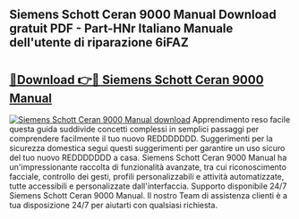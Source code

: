 ## Siemens Schott Ceran 9000 Manual Download gratuit PDF - Part-HNr Italiano Manuale dell'utente di riparazione 6iFAZ

# <h2><a href="http://df95oj.blite.top/?on=Siemens+Schott+Ceran+9000+Manual">🔗Download 👉🔴 Siemens Schott Ceran 9000 Manual</a></h2>

[![Siemens Schott Ceran 9000 Manual download](https://i.imgur.com/lujVjoI.png)](http://df95oj.blite.top/?on=Siemens+Schott+Ceran+9000+Manual)
Apprendimento reso facile questa guida suddivide concetti complessi in semplici passaggi per comprendere facilmente il tuo nuovo REDDDDDDD. Suggerimenti per la sicurezza domestica segui questi suggerimenti per garantire un uso sicuro del tuo nuovo REDDDDDDD a casa. Siemens Schott Ceran 9000 Manual ha un'impressionante raccolta di funzionalità avanzate, tra cui riconoscimento facciale, controllo dei gesti, profili personalizzabili e attività automatizzate, tutte accessibili e personalizzate dall'interfaccia. Supporto disponibile 24/7 Siemens Schott Ceran 9000 Manual. Il nostro Team di assistenza clienti è a tua disposizione 24/7 per aiutarti con qualsiasi richiesta.
